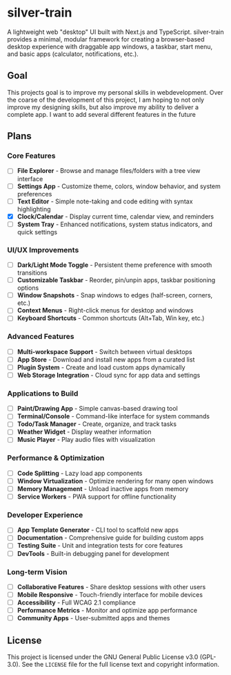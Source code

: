 # silver-train

A lightweight web "desktop" UI built with Next.js and TypeScript. silver-train provides a minimal, modular framework for creating a browser-based desktop experience with draggable app windows, a taskbar, start menu, and basic apps (calculator, notifications, etc.).

## Goal

This projects goal is to improve my personal skills in webdevelopment. Over the coarse of the development of this project, I am hoping to not only improve my designing skills, but also improve my ability to deliver a complete app. I want to add several different features in the future

## Plans

### Core Features

- [ ] **File Explorer** - Browse and manage files/folders with a tree view interface
- [ ] **Settings App** - Customize theme, colors, window behavior, and system preferences
- [ ] **Text Editor** - Simple note-taking and code editing with syntax highlighting
- [x] **Clock/Calendar** - Display current time, calendar view, and reminders
- [ ] **System Tray** - Enhanced notifications, system status indicators, and quick settings

### UI/UX Improvements

- [ ] **Dark/Light Mode Toggle** - Persistent theme preference with smooth transitions
- [ ] **Customizable Taskbar** - Reorder, pin/unpin apps, taskbar positioning options
- [ ] **Window Snapshots** - Snap windows to edges (half-screen, corners, etc.)
- [ ] **Context Menus** - Right-click menus for desktop and windows
- [ ] **Keyboard Shortcuts** - Common shortcuts (Alt+Tab, Win key, etc.)

### Advanced Features

- [ ] **Multi-workspace Support** - Switch between virtual desktops
- [ ] **App Store** - Download and install new apps from a curated list
- [ ] **Plugin System** - Create and load custom apps dynamically
- [ ] **Web Storage Integration** - Cloud sync for app data and settings

### Applications to Build

- [ ] **Paint/Drawing App** - Simple canvas-based drawing tool
- [ ] **Terminal/Console** - Command-like interface for system commands
- [ ] **Todo/Task Manager** - Create, organize, and track tasks
- [ ] **Weather Widget** - Display weather information
- [ ] **Music Player** - Play audio files with visualization

### Performance & Optimization

- [ ] **Code Splitting** - Lazy load app components
- [ ] **Window Virtualization** - Optimize rendering for many open windows
- [ ] **Memory Management** - Unload inactive apps from memory
- [ ] **Service Workers** - PWA support for offline functionality

### Developer Experience

- [ ] **App Template Generator** - CLI tool to scaffold new apps
- [ ] **Documentation** - Comprehensive guide for building custom apps
- [ ] **Testing Suite** - Unit and integration tests for core features
- [ ] **DevTools** - Built-in debugging panel for development

### Long-term Vision

- [ ] **Collaborative Features** - Share desktop sessions with other users
- [ ] **Mobile Responsive** - Touch-friendly interface for mobile devices
- [ ] **Accessibility** - Full WCAG 2.1 compliance
- [ ] **Performance Metrics** - Monitor and optimize app performance
- [ ] **Community Apps** - User-submitted apps and themes

## License

This project is licensed under the GNU General Public License v3.0 (GPL-3.0).
See the `LICENSE` file for the full license text and copyright information.
